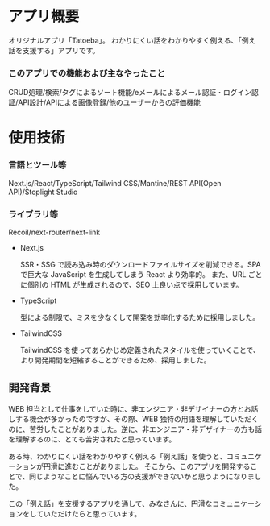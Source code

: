 # アプリ概要

オリジナルアプリ「Tatoeba」。
わかりにくい話をわかりやすく例える、「例え話を支援する」アプリです。

### このアプリでの機能および主なやったこと

CRUD処理/検索/タグによるソート機能/eメールによるメール認証・ログイン認証/API設計/APIによる画像登録/他のユーザーからの評価機能

# 使用技術

### 言語とツール等

Next.js/React/TypeScript/Tailwind CSS/Mantine/REST API(Open API)/Stoplight Studio

### ライブラリ等

Recoil/next-router/next-link

- Next.js

  SSR・SSG で読み込み時のダウンロードファイルサイズを削減できる。SPA で巨大な JavaScript を生成してしまう React より効率的。
  また、URL ごとに個別の HTML が生成されるので、SEO 上良い点で採用しています。

- TypeScript

  型による制限で、ミスを少なくして開発を効率化するために採用しました。

- TailwindCSS

  TailwindCSS を使ってあらかじめ定義されたスタイルを使っていくことで、より開発期間を短縮することができるため、採用しました。

## 開発背景

WEB 担当として仕事をしていた時に、非エンジニア・非デザイナーの方とお話しする機会が多かったのですが、その際、WEB 独特の用語を理解していただくのに、苦労したことがありました。逆に、非エンジニア・非デザイナーの方も話を理解するのに、とても苦労されたと思っています。

ある時、わかりにくい話をわかりやすく例える「例え話」を使うと、コミュニケーションが円滑に進むことがありました。
そこから、このアプリを開発することで、同じようなことに悩んでいる方の支援ができないかと思うようになりました。

この「例え話」を支援するアプリを通して、みなさんに、円滑なコミュニケーションをしていただけたらと思っています。
